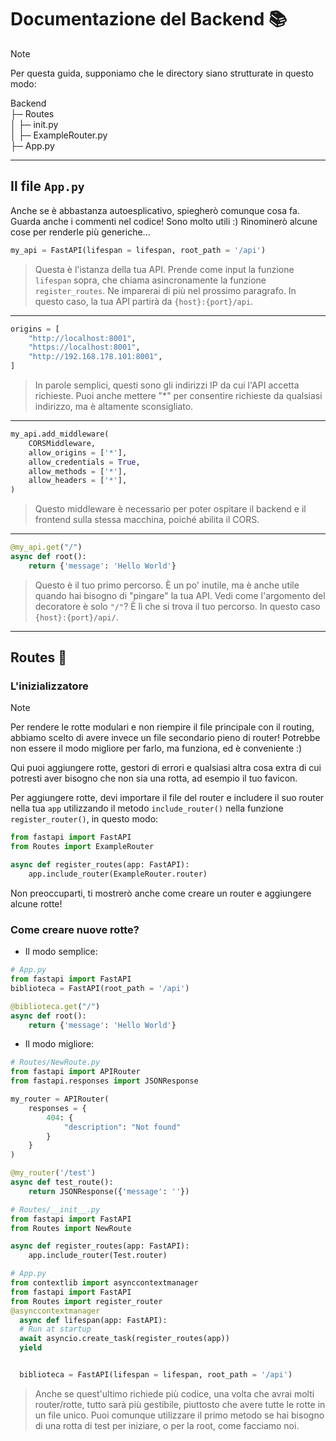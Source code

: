 # Documentazione del Backend 📚

> [!NOTE]
> Per questa guida, supponiamo che le directory siano strutturate in questo modo:

Backend <br/>
├─ Routes <br/>
│ ├─ init.py <br/>
│ ├─ ExampleRouter.py <br/>
├─ App.py <br/>

<hr/>

## Il file `App.py`
Anche se è abbastanza autoesplicativo, spiegherò comunque cosa fa.
Guarda anche i commenti nel codice! Sono molto utili :)
Rinominerò alcune cose per renderle più generiche...

``` Python
my_api = FastAPI(lifespan = lifespan, root_path = '/api')
```

> Questa è l'istanza della tua API. Prende come input la funzione `lifespan` sopra, che
> chiama asincronamente la funzione `register_routes`. Ne imparerai di più
> nel prossimo paragrafo. In questo caso, la tua API partirà da
> `{host}:{port}/api`.

<hr/>

``` Python
origins = [
    "http://localhost:8001",
    "https://localhost:8001",
    "http://192.168.178.101:8001",
]
```
> In parole semplici, questi sono gli indirizzi IP da cui l'API accetta richieste.
> Puoi anche mettere "*" per consentire richieste da qualsiasi indirizzo, ma è
> altamente sconsigliato.

<hr/>

```Python
my_api.add_middleware(
    CORSMiddleware,
    allow_origins = ['*'],
    allow_credentials = True,
    allow_methods = ['*'],
    allow_headers = ['*'],
)
```
> Questo middleware è necessario per poter ospitare il backend e
> il frontend sulla stessa macchina, poiché abilita il CORS.

<hr/>

```Python
@my_api.get("/")
async def root():
    return {'message': 'Hello World'}
```
> Questo è il tuo primo percorso. È un po' inutile, ma è anche utile
> quando hai bisogno di "pingare" la tua API. Vedi come l'argomento del decoratore
> è solo `"/"`? È lì che si trova il tuo percorso. In questo caso
> `{host}:{port}/api/`.

<hr/>

## Routes 🔁
### L'inizializzatore

> [!NOTE]
> Per rendere le rotte modulari e non riempire il file principale con il routing,
> abbiamo scelto di avere invece un file secondario
> pieno di router! Potrebbe non essere il modo migliore per farlo, ma funziona,
> ed è conveniente :)

Qui puoi aggiungere rotte, gestori di errori e qualsiasi altra cosa extra di cui potresti aver bisogno
che non sia una rotta, ad esempio il tuo favicon.

Per aggiungere rotte, devi importare il file del router e
includere il suo router nella tua `app` utilizzando il metodo `include_router()` nella
funzione `register_router()`, in questo modo:

```Python
from fastapi import FastAPI
from Routes import ExampleRouter

async def register_routes(app: FastAPI):
    app.include_router(ExampleRouter.router)
```
Non preoccuparti, ti mostrerò anche come creare un router e aggiungere alcune rotte!

### Come creare nuove rotte?
- Il modo semplice:
```Python
# App.py
from fastapi import FastAPI
biblioteca = FastAPI(root_path = '/api')

@biblioteca.get("/")
async def root():
    return {'message': 'Hello World'}
```

- Il modo migliore:
```Python
# Routes/NewRoute.py
from fastapi import APIRouter
from fastapi.responses import JSONResponse

my_router = APIRouter(
    responses = {
        404: {
            "description": "Not found"
        }
    }
)

@my_router('/test')
async def test_route():
    return JSONResponse({'message': ''})
```

```Python
# Routes/__init__.py
from fastapi import FastAPI
from Routes import NewRoute

async def register_routes(app: FastAPI):
    app.include_router(Test.router)
```

```Python
# App.py
from contextlib import asynccontextmanager
from fastapi import FastAPI
from Routes import register_router
@asynccontextmanager
  async def lifespan(app: FastAPI):
  # Run at startup
  await asyncio.create_task(register_routes(app))
  yield


  biblioteca = FastAPI(lifespan = lifespan, root_path = '/api')
```

> Anche se quest'ultimo richiede più codice, una volta che avrai molti router/rotte, tutto sarà più gestibile, piuttosto
> che avere tutte le rotte in un file unico.
> Puoi comunque utilizzare il primo metodo se hai bisogno di una rotta di test per iniziare, o per la root, come facciamo noi.